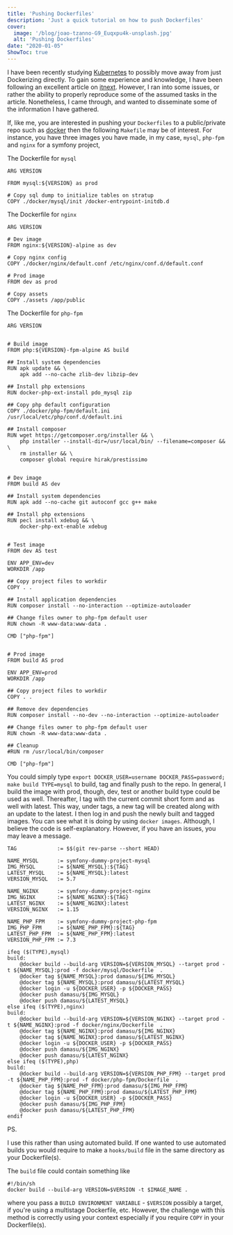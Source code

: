 ```yaml
---
title: 'Pushing Dockerfiles'
description: 'Just a quick tutorial on how to push Dockerfiles'
cover:
  image: '/blog/joao-tzanno-G9_Euqxpu4k-unsplash.jpg'
  alt: 'Pushing Dockerfiles'
date: "2020-01-05"
ShowToc: true
---
```


I have been recently studying [Kubernetes](https://kubernetes.io/) to possibly move away from just Dockerizing directly. To gain some experience and knowledge, I have been following an excellent article on [itnext](https://itnext.io/containerizing-symfony-application-a2a5a3bd5edc). However, I ran into some issues, or rather the ability to properly reproduce some of the assumed tasks in the article. Nonetheless, I came through, and wanted to disseminate some of the information I have gathered.

If, like me, you are interested in pushing your `Dockerfiles` to a public/private repo such as [docker](https://hub.docker.com/repositories) then the following `Makefile` may be of interest. For instance, you have three images you have made, in my case, `mysql`, `php-fpm` and `nginx` for a symfony project, 

The Dockerfile for `mysql`

```
ARG VERSION

FROM mysql:${VERSION} as prod

# Copy sql dump to initialize tables on stratup
COPY ./docker/mysql/init /docker-entrypoint-initdb.d
```

The Dockerfile for `nginx`

```
ARG VERSION

# Dev image
FROM nginx:${VERSION}-alpine as dev

# Copy nginx config
COPY ./docker/nginx/default.conf /etc/nginx/conf.d/default.conf

# Prod image
FROM dev as prod

# Copy assets
COPY ./assets /app/public
```

The Dockerfile for `php-fpm`

```
ARG VERSION


# Build image
FROM php:${VERSION}-fpm-alpine AS build

## Install system dependencies
RUN apk update && \
    apk add --no-cache zlib-dev libzip-dev

## Install php extensions
RUN docker-php-ext-install pdo_mysql zip

## Copy php default configuration
COPY ./docker/php-fpm/default.ini /usr/local/etc/php/conf.d/default.ini

## Install composer
RUN wget https://getcomposer.org/installer && \
    php installer --install-dir=/usr/local/bin/ --filename=composer && \
    rm installer && \
    composer global require hirak/prestissimo


# Dev image
FROM build AS dev

## Install system dependencies
RUN apk add --no-cache git autoconf gcc g++ make

## Install php extensions
RUN pecl install xdebug && \
    docker-php-ext-enable xdebug


# Test image
FROM dev AS test

ENV APP_ENV=dev
WORKDIR /app

## Copy project files to workdir
COPY . .

## Install application dependencies
RUN composer install --no-interaction --optimize-autoloader

## Change files owner to php-fpm default user
RUN chown -R www-data:www-data .

CMD ["php-fpm"]


# Prod image
FROM build AS prod

ENV APP_ENV=prod
WORKDIR /app

## Copy project files to workdir
COPY . .

## Remove dev dependencies
RUN composer install --no-dev --no-interaction --optimize-autoloader

## Change files owner to php-fpm default user
RUN chown -R www-data:www-data .

## Cleanup
#RUN rm /usr/local/bin/composer

CMD ["php-fpm"]
```

You could simply type `export DOCKER_USER=username DOCKER_PASS=password; make build TYPE=mysql` to build, tag and finally push to the repo. In general, I build the image with prod, though,  dev,  test or another build type could be used as well. Thereafter, I tag with the current commit short form and as well with latest. This way, under tags, a new tag will be created along with an update to the latest. I then log in and push the newly built and tagged images. You can see what it is doing by using `docker images`. Although, I believe the code is self-explanatory. However, if you have an issues, you may leave a message.

```
TAG    			:= $$(git rev-parse --short HEAD)

NAME_MYSQL  	:= symfony-dummy-project-mysql
IMG_MYSQL   	:= ${NAME_MYSQL}:${TAG}
LATEST_MYSQL	:= ${NAME_MYSQL}:latest
VERSION_MYSQL	:= 5.7

NAME_NGINX   	:= symfony-dummy-project-nginx
IMG_NGINX   	:= ${NAME_NGINX}:${TAG}
LATEST_NGINX	:= ${NAME_NGINX}:latest
VERSION_NGINX	:= 1.15

NAME_PHP_FPM   	:= symfony-dummy-project-php-fpm
IMG_PHP_FPM   	:= ${NAME_PHP_FPM}:${TAG}
LATEST_PHP_FPM	:= ${NAME_PHP_FPM}:latest
VERSION_PHP_FPM	:= 7.3

ifeq ($(TYPE),mysql)
build:
	@docker build --build-arg VERSION=${VERSION_MYSQL} --target prod -t ${NAME_MYSQL}:prod -f docker/mysql/Dockerfile  .
	@docker tag ${NAME_MYSQL}:prod damasu/${IMG_MYSQL}
	@docker tag ${NAME_MYSQL}:prod damasu/${LATEST_MYSQL}
	@docker login -u ${DOCKER_USER} -p ${DOCKER_PASS}
	@docker push damasu/${IMG_MYSQL}
	@docker push damasu/${LATEST_MYSQL}
else ifeq ($(TYPE),nginx)
build:
	@docker build --build-arg VERSION=${VERSION_NGINX} --target prod -t ${NAME_NGINX}:prod -f docker/nginx/Dockerfile  .
	@docker tag ${NAME_NGINX}:prod damasu/${IMG_NGINX}
	@docker tag ${NAME_NGINX}:prod damasu/${LATEST_NGINX}
	@docker login -u ${DOCKER_USER} -p ${DOCKER_PASS}
	@docker push damasu/${IMG_NGINX}
	@docker push damasu/${LATEST_NGINX}
else ifeq ($(TYPE),php)
build:
	@docker build --build-arg VERSION=${VERSION_PHP_FPM} --target prod -t ${NAME_PHP_FPM}:prod -f docker/php-fpm/Dockerfile  .
	@docker tag ${NAME_PHP_FPM}:prod damasu/${IMG_PHP_FPM}
	@docker tag ${NAME_PHP_FPM}:prod damasu/${LATEST_PHP_FPM}
	@docker login -u ${DOCKER_USER} -p ${DOCKER_PASS}
	@docker push damasu/${IMG_PHP_FPM}
	@docker push damasu/${LATEST_PHP_FPM}
endif
```

PS.

I use this rather than using automated build. If one wanted to use automated builds you would require to make a `hooks/build` file in the same directory as your Dockerfile(s). 

The `build` file could contain something like

```
#!/bin/sh
docker build --build-arg VERSION=$VERSION -t $IMAGE_NAME .
```

where you pass a `BUILD ENVIRONMENT VARIABLE` - `$VERSION` possibly a target, if you're using a multistage Dockerfile, etc. However, the challenge with this method is correctly using your context especially if you require `COPY` in your Dockerfile(s).
